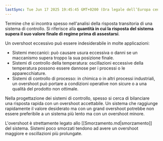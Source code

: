 ```yaml
---
lastSync: Tue Jun 17 2025 19:45:45 GMT+0200 (Ora legale dell’Europa centrale)
---
```

Termine che si incontra spesso nell'analisi della risposta transitoria di una sistema di controllo. Si riferisce alla **quantità in cui la risposta del sistema supera il suo valore finale di regime prima di assestarsi**.

Un overshoot eccessivo può essere indesiderabile in molte applicazioni:
- Sistemi meccanici: può causare usura eccessiva o danni se un maccanismo supera troppo la sua posizione finale.
- Sistemi di controllo della temperatura: oscillazioni eccessive della temperatura possono essere dannose per i processi o le apparecchiature.
- Sistemi di controllo di processo: in chimica o in altri processi industriali, un overshoot può portare a condizioni operative non sicure o a una qualità del prodotto non ottimale.

Nella progettazione dei sistemi di controllo, spesso si cerca di bilanciare una risposta rapida con un overshoot accettabile. Un sistema che raggiunge rapidamente il valore desiderato ma con un grand overshoot potrebbe non essere preferibile a un sistema più lento ma con un overshoot minore.

L'overshoot è strettamente legato allo [[Smorzamento.md|smorzamento]] del sistema. Sistemi poco smorzati tendono ad avere un overshoot maggiore e oscillazioni più prolungate.